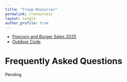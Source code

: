 ```yaml
---
title: "Troop Resources"
permalink: /resources/
layout: single
author_profile: true
---
```



* [Popcorn and Burger Sales 2025](/troop-60/fundraising-2025/)
* [Outdoor Code](/troop-60/outdoor-code/)

# Frequently Asked Questions

Pending